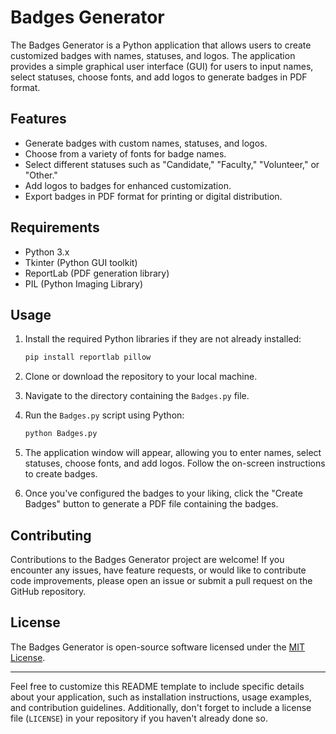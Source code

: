 # Badges Generator

The Badges Generator is a Python application that allows users to create customized badges with names, statuses, and logos. The application provides a simple graphical user interface (GUI) for users to input names, select statuses, choose fonts, and add logos to generate badges in PDF format.

## Features

- Generate badges with custom names, statuses, and logos.
- Choose from a variety of fonts for badge names.
- Select different statuses such as "Candidate," "Faculty," "Volunteer," or "Other."
- Add logos to badges for enhanced customization.
- Export badges in PDF format for printing or digital distribution.

## Requirements

- Python 3.x
- Tkinter (Python GUI toolkit)
- ReportLab (PDF generation library)
- PIL (Python Imaging Library)

## Usage

1. Install the required Python libraries if they are not already installed:

   ```bash
   pip install reportlab pillow
   ```

2. Clone or download the repository to your local machine.

3. Navigate to the directory containing the `Badges.py` file.

4. Run the `Badges.py` script using Python:

   ```bash
   python Badges.py
   ```

5. The application window will appear, allowing you to enter names, select statuses, choose fonts, and add logos. Follow the on-screen instructions to create badges.

6. Once you've configured the badges to your liking, click the "Create Badges" button to generate a PDF file containing the badges.

## Contributing

Contributions to the Badges Generator project are welcome! If you encounter any issues, have feature requests, or would like to contribute code improvements, please open an issue or submit a pull request on the GitHub repository.

## License

The Badges Generator is open-source software licensed under the [MIT License](LICENSE).

---

Feel free to customize this README template to include specific details about your application, such as installation instructions, usage examples, and contribution guidelines. Additionally, don't forget to include a license file (`LICENSE`) in your repository if you haven't already done so.
